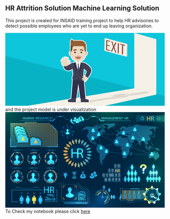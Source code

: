 ## HR Attrition Solution Machine Learning Solution

This project is created for INSAID training project to help HR advisories to detect possible employees who are yet to end up leaving organization.

![enter image description here](https://github.com/Sourav311991/hr-employee-attrition-sourav/blob/main/Attrtion.png?raw=true)and the project model is under visualization
![enter image description here](https://github.com/Sourav311991/hr-employee-attrition-sourav/blob/main/hr-analytics-10.jpg?raw=true)
To Check my notebook please click [here](https://github.com/Sourav311991/hr-employee-attrition-sourav/blob/main/HR_Analytics.ipynb)
